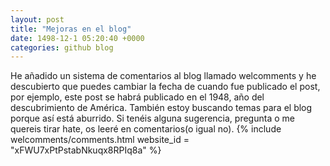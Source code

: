 ```yaml
---
layout: post
title: "Mejoras en el blog"
date: 1498-12-1 05:20:40 +0000 
categories: github blog
---
```


He añadido un sistema de comentarios al blog llamado welcomments y he descubierto que puedes cambiar la fecha de cuando fue publicado el post, por ejemplo, este post se habrá publicado en el 1948, año del descubrimiento de América.  También estoy buscando temas para el blog porque así está aburrido. Si tenéis alguna sugerencia, pregunta o me quereis tirar hate, os leeré en comentarios(o igual no).
{% include welcomments/comments.html website_id = "xFWU7xPtPstabNkuqx8RPIq8a" %}